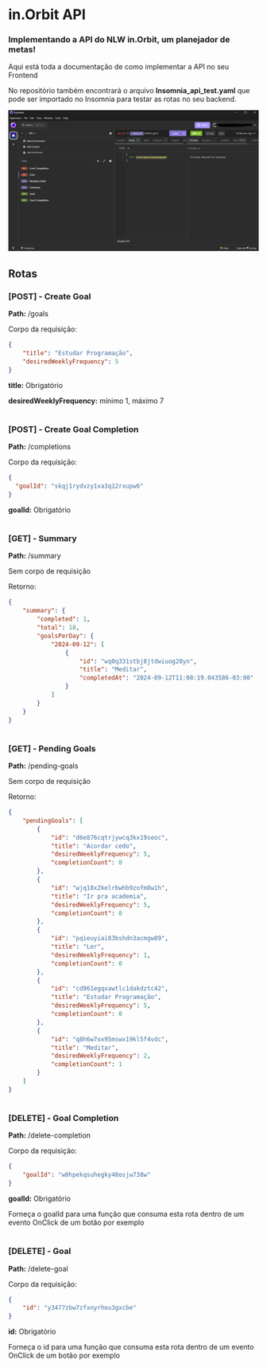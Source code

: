 # in.Orbit API

### Implementando a API do NLW in.Orbit, um planejador de metas!

Aqui está toda a documentação de como implementar a API no seu Frontend

No repositório também encontrará o arquivo **Insomnia_api_test.yaml** que pode ser importado no Insomnia para testar as rotas no seu backend.

![](./insomnia.png)

## Rotas

### [POST] - Create Goal
**Path:** /goals

Corpo da requisição:
```json
{
	"title": "Estudar Programação",
	"desiredWeeklyFrequency": 5
}
```
**title:** Obrigatório

**desiredWeeklyFrequency:** mínimo 1, máximo 7
#
### [POST] - Create Goal Completion
**Path:** /completions

Corpo da requisição:
```json
{
  "goalId": "skqj1rydvzy1va3q12rxupw6"
}
```
**goalId:** Obrigatório
#
### [GET] - Summary
**Path:** /summary

Sem corpo de requisição

Retorno:
```json
{
	"summary": {
		"completed": 1,
		"total": 18,
		"goalsPerDay": {
			"2024-09-12": [
				{
					"id": "wq0q331stbj8jtdwiuog20yn",
					"title": "Meditar",
					"completedAt": "2024-09-12T11:08:19.043586-03:00"
				}
			]
		}
	}
}
```
#
### [GET] - Pending Goals
**Path:** /pending-goals

Sem corpo de requisição

Retorno:
```json
{
	"pendingGoals": [
		{
			"id": "d6e876cqtrjywcq3kx19seoc",
			"title": "Acordar cedo",
			"desiredWeeklyFrequency": 5,
			"completionCount": 0
		},
		{
			"id": "wjq18x2kelrbwhb9zofm8w1h",
			"title": "Ir pra academia",
			"desiredWeeklyFrequency": 5,
			"completionCount": 0
		},
		{
			"id": "pqieuyiai83bshdn3acmgw89",
			"title": "Ler",
			"desiredWeeklyFrequency": 1,
			"completionCount": 0
		},
		{
			"id": "cd961egqxawtlc1dakdztc42",
			"title": "Estudar Programação",
			"desiredWeeklyFrequency": 5,
			"completionCount": 0
		},
		{
			"id": "q8h6w7ox95mswx19kl5f4vdc",
			"title": "Meditar",
			"desiredWeeklyFrequency": 2,
			"completionCount": 1
		}
	]
}
```
#
### [DELETE] - Goal Completion
**Path:** /delete-completion

Corpo da requisição:
```json
{
	"goalId": "w0hpekqsuhegky48osjw738w"
}
```
**goalId:** Obrigatório

Forneça o goalId para uma função que consuma esta rota dentro de um evento OnClick de um botão por exemplo
#
### [DELETE] - Goal 
**Path:** /delete-goal

Corpo da requisição:
```json
{
	"id": "y3477zbw7zfxnyrhou3gxcbe"
}
```
**id:** Obrigatório

Forneça o id para uma função que consuma esta rota dentro de um evento OnClick de um botão por exemplo